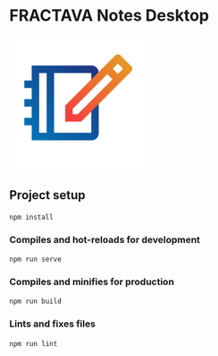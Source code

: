 # FRACTAVA Notes Desktop
<img src="https://github.com/fractava/notes-resources/blob/master/Notes.png" width="240">

## Project setup
```
npm install
```

### Compiles and hot-reloads for development
```
npm run serve
```

### Compiles and minifies for production
```
npm run build
```

### Lints and fixes files
```
npm run lint
```
